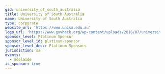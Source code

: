 ```yaml
---
gid: university_of_south_australia
title: University of South Australia
name: University of South Australia
type: corporate
website_url: 'https://www.unisa.edu.au'
logo_url: 'https://www.govhack.org/wp-content/uploads/2016/07/university_of_south_australia.png'
sponsor_level: Platinum Sponsor
sponsor_level_id: platinum-sponsor
sponsor_level_desc: Platinum Sponsors
jurisdiction: sa
events:
  - adelaide
is_sponsor: true
---
```

